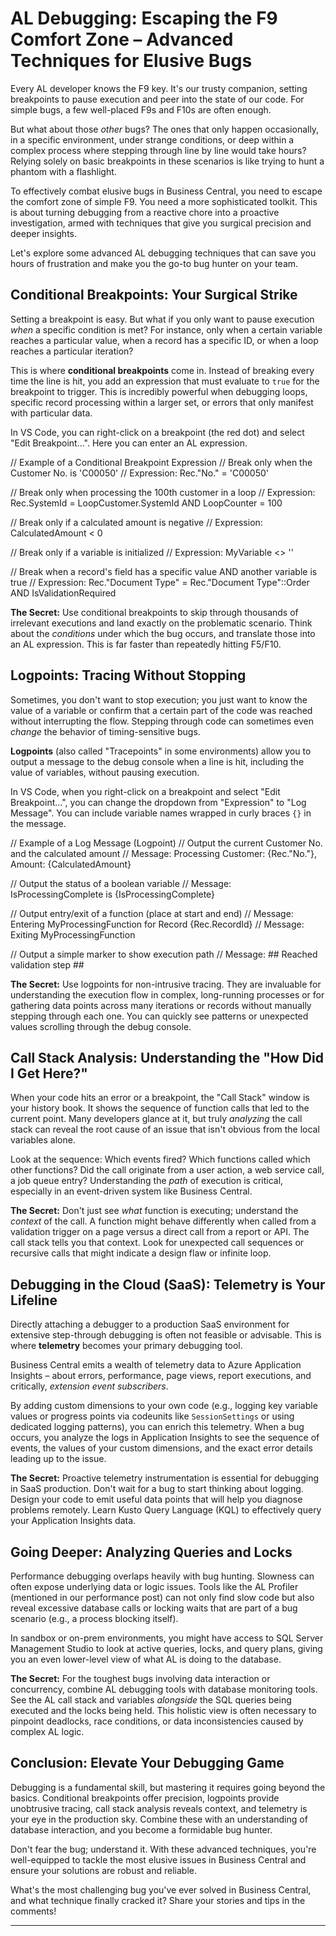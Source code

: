# AL Debugging: Escaping the F9 Comfort Zone – Advanced Techniques for Elusive Bugs

Every AL developer knows the F9 key. It's our trusty companion, setting breakpoints to pause execution and peer into the state of our code. For simple bugs, a few well-placed F9s and F10s are often enough.

But what about those *other* bugs? The ones that only happen occasionally, in a specific environment, under strange conditions, or deep within a complex process where stepping through line by line would take hours? Relying solely on basic breakpoints in these scenarios is like trying to hunt a phantom with a flashlight.

To effectively combat elusive bugs in Business Central, you need to escape the comfort zone of simple F9. You need a more sophisticated toolkit. This is about turning debugging from a reactive chore into a proactive investigation, armed with techniques that give you surgical precision and deeper insights.

Let's explore some advanced AL debugging techniques that can save you hours of frustration and make you the go-to bug hunter on your team.

## Conditional Breakpoints: Your Surgical Strike

Setting a breakpoint is easy. But what if you only want to pause execution *when* a specific condition is met? For instance, only when a certain variable reaches a particular value, when a record has a specific ID, or when a loop reaches a particular iteration?

This is where **conditional breakpoints** come in. Instead of breaking every time the line is hit, you add an expression that must evaluate to `true` for the breakpoint to trigger. This is incredibly powerful when debugging loops, specific record processing within a larger set, or errors that only manifest with particular data.

In VS Code, you can right-click on a breakpoint (the red dot) and select "Edit Breakpoint...". Here you can enter an AL expression.

// Example of a Conditional Breakpoint Expression
// Break only when the Customer No. is 'C00050'
// Expression: Rec."No." = 'C00050'

// Break only when processing the 100th customer in a loop
// Expression: Rec.SystemId = LoopCustomer.SystemId AND LoopCounter = 100

// Break only if a calculated amount is negative
// Expression: CalculatedAmount < 0

// Break only if a variable is initialized
// Expression: MyVariable <> ''

// Break when a record's field has a specific value AND another variable is true
// Expression: Rec."Document Type" = Rec."Document Type"::Order AND IsValidationRequired

**The Secret:** Use conditional breakpoints to skip through thousands of irrelevant executions and land exactly on the problematic scenario. Think about the *conditions* under which the bug occurs, and translate those into an AL expression. This is far faster than repeatedly hitting F5/F10.

## Logpoints: Tracing Without Stopping

Sometimes, you don't want to stop execution; you just want to know the value of a variable or confirm that a certain part of the code was reached without interrupting the flow. Stepping through code can sometimes even *change* the behavior of timing-sensitive bugs.

**Logpoints** (also called "Tracepoints" in some environments) allow you to output a message to the debug console when a line is hit, including the value of variables, without pausing execution.

In VS Code, when you right-click on a breakpoint and select "Edit Breakpoint...", you can change the dropdown from "Expression" to "Log Message". You can include variable names wrapped in curly braces `{}` in the message.

// Example of a Log Message (Logpoint)
// Output the current Customer No. and the calculated amount
// Message: Processing Customer: {Rec."No."}, Amount: {CalculatedAmount}

// Output the status of a boolean variable
// Message: IsProcessingComplete is {IsProcessingComplete}

// Output entry/exit of a function (place at start and end)
// Message: Entering MyProcessingFunction for Record {Rec.RecordId}
// Message: Exiting MyProcessingFunction

// Output a simple marker to show execution path
// Message: ## Reached validation step ##

**The Secret:** Use logpoints for non-intrusive tracing. They are invaluable for understanding the execution flow in complex, long-running processes or for gathering data points across many iterations or records without manually stepping through each one. You can quickly see patterns or unexpected values scrolling through the debug console.

## Call Stack Analysis: Understanding the "How Did I Get Here?"

When your code hits an error or a breakpoint, the "Call Stack" window is your history book. It shows the sequence of function calls that led to the current point. Many developers glance at it, but truly *analyzing* the call stack can reveal the root cause of an issue that isn't obvious from the local variables alone.

Look at the sequence: Which events fired? Which functions called which other functions? Did the call originate from a user action, a web service call, a job queue entry? Understanding the *path* of execution is critical, especially in an event-driven system like Business Central.

**The Secret:** Don't just see *what* function is executing; understand the *context* of the call. A function might behave differently when called from a validation trigger on a page versus a direct call from a report or API. The call stack tells you that context. Look for unexpected call sequences or recursive calls that might indicate a design flaw or infinite loop.

## Debugging in the Cloud (SaaS): Telemetry is Your Lifeline

Directly attaching a debugger to a production SaaS environment for extensive step-through debugging is often not feasible or advisable. This is where **telemetry** becomes your primary debugging tool.

Business Central emits a wealth of telemetry data to Azure Application Insights – about errors, performance, page views, report executions, and critically, *extension event subscribers*.

By adding custom dimensions to your own code (e.g., logging key variable values or progress points via codeunits like `SessionSettings` or using dedicated logging patterns), you can enrich this telemetry. When a bug occurs, you analyze the logs in Application Insights to see the sequence of events, the values of your custom dimensions, and the exact error details leading up to the issue.

**The Secret:** Proactive telemetry instrumentation is essential for debugging in SaaS production. Don't wait for a bug to start thinking about logging. Design your code to emit useful data points that will help you diagnose problems remotely. Learn Kusto Query Language (KQL) to effectively query your Application Insights data.

## Going Deeper: Analyzing Queries and Locks

Performance debugging overlaps heavily with bug hunting. Slowness can often expose underlying data or logic issues. Tools like the AL Profiler (mentioned in our performance post) can not only find slow code but also reveal excessive database calls or locking waits that are part of a bug scenario (e.g., a process blocking itself).

In sandbox or on-prem environments, you might have access to SQL Server Management Studio to look at active queries, locks, and query plans, giving you an even lower-level view of what AL is doing to the database.

**The Secret:** For the toughest bugs involving data interaction or concurrency, combine AL debugging tools with database monitoring tools. See the AL call stack and variables *alongside* the SQL queries being executed and the locks being held. This holistic view is often necessary to pinpoint deadlocks, race conditions, or data inconsistencies caused by complex AL logic.

## Conclusion: Elevate Your Debugging Game

Debugging is a fundamental skill, but mastering it requires going beyond the basics. Conditional breakpoints offer precision, logpoints provide unobtrusive tracing, call stack analysis reveals context, and telemetry is your eye in the production sky. Combine these with an understanding of database interaction, and you become a formidable bug hunter.

Don't fear the bug; understand it. With these advanced techniques, you're well-equipped to tackle the most elusive issues in Business Central and ensure your solutions are robust and reliable.

What's the most challenging bug you've ever solved in Business Central, and what technique finally cracked it? Share your stories and tips in the comments!

---